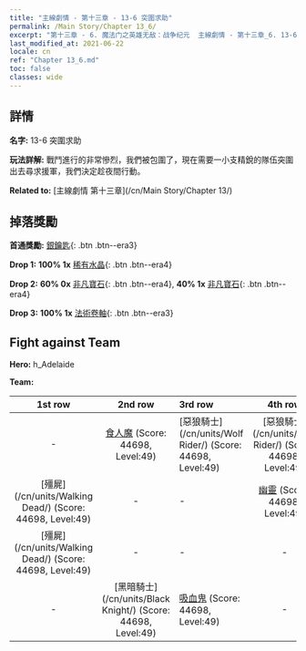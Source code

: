 ```yaml
---
title: "主線劇情 - 第十三章 - 13-6 突圍求助"
permalink: /Main Story/Chapter 13_6/
excerpt: "第十三章 - 6. 魔法门之英雄无敌：战争纪元  主線劇情 - 第十三章_6. 13-6 突圍求助"
last_modified_at: 2021-06-22
locale: cn
ref: "Chapter 13_6.md"
toc: false
classes: wide
---
```


## 詳情

 **名字:** 13-6 突圍求助

 **玩法詳解:** 戰鬥進行的非常慘烈，我們被包圍了，現在需要一小支精銳的隊伍突圍出去尋求援軍，我們決定趁夜間行動。

 **Related to:** [主線劇情 第十三章](/cn/Main Story/Chapter 13/)

## 掉落獎勵

 **首通獎勵:** [銀鑰匙](/cn/Items/con_693/){: .btn .btn--era3}

 **Drop 1:** **100% 1x** [稀有水晶](/cn/Items/mat_45/){: .btn .btn--era4}

 **Drop 2:** **60% 0x** [非凡寶石](/cn/Items/mat_37/){: .btn .btn--era4}, **40% 1x** [非凡寶石](/cn/Items/mat_37/){: .btn .btn--era4}

 **Drop 3:** **100% 1x** [法術卷軸](/cn/Items/con_694/){: .btn .btn--era3}


## Fight against Team
 **Hero:** h_Adelaide

 **Team:**


  | 1st row | 2nd row | 3rd row | 4th row |
  |:----:|:----:|:----|:----:|
  | - | [食人魔](/cn/units/Ogre/) (Score: 44698, Level:49)  | [惡狼騎士](/cn/units/Wolf Rider/) (Score: 44698, Level:49)  | [惡狼騎士](/cn/units/Wolf Rider/) (Score: 44698, Level:49)  |
  | [殭屍](/cn/units/Walking Dead/) (Score: 44698, Level:49)  | - | - | [幽靈](/cn/units/Wight/) (Score: 44698, Level:49)  |
  | [殭屍](/cn/units/Walking Dead/) (Score: 44698, Level:49)  | - | - | - |
  | - | [黑暗騎士](/cn/units/Black Knight/) (Score: 44698, Level:49)  | [吸血鬼](/cn/units/Vampire/) (Score: 44698, Level:49)  | - |


